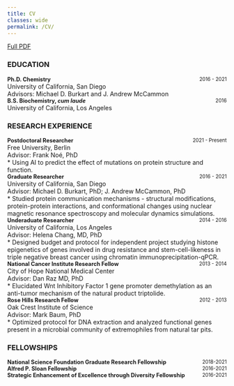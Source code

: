 ```yaml
---
title: CV
classes: wide
permalink: /CV/
---
```


[Full PDF](CV_Terra_Sztain.pdf)

### EDUCATION
<div style="text-align:left;font-size:0.9em;">
   <b> Ph.D. Chemistry </b>
   <span style="float:right;font-size:0.9em;">
       2016 - 2021
   </span>
</div>
University of California, San Diego
<br>
Advisors: Michael D. Burkart and J. Andrew McCammon
	
<div style="text-align:left;font-size:0.9em;">
   <b> B.S. Biochemistry, <i> cum laude </i> </b>
   <span style="float:right;font-size:0.9em;">
       2016 
   </span>
</div>
University of California, Los Angeles 	

### RESEARCH EXPERIENCE
<div style="text-align:left;font-size:0.9em;">
   <b> Postdoctoral Researcher </b>
   <span style="float:right;font-size:0.9em;">
       2021 - Present
   </span>
</div>
Free University, Berlin
<br>
Advisor: Frank No&eacute;, PhD
<br>
* Using AI to predict the effect of mutations on protein structure and function.

<div style="text-align:left;font-size:0.9em;">
   <b> Graduate Researcher </b>
   <span style="float:right;font-size:0.9em;">
       2016 - 2021 
   </span>
</div>
University of California, San Diego
<br>
Advisor: Michael D. Burkart, PhD; J. Andrew McCammon, PhD
<br>
* Studied protein communication mechanisms - structural modifications, protein-protein
interactions, and conformational changes using nuclear magnetic resonance spectroscopy
and molecular dynamics simulations.

<div style="text-align:left;font-size:0.9em;">
   <b> Underaduate Researcher </b>
   <span style="float:right;font-size:0.9em;">
       2014 - 2016 
   </span>
</div>
University of California, Los Angeles
<br>
Advisor: Helena Chang, MD, PhD
<br>
* Designed budget and protocol for independent project studying histone epigenetics of
genes involved in drug resistance and stem-cell-likeness in triple negative breast cancer
using chromatin immunoprecipitation-qPCR.

<div style="text-align:left;font-size:0.9em;">
   <b> National Cancer Institute Research Fellow </b>
   <span style="float:right;font-size:0.9em;">
       2013 - 2014 
   </span>
</div>
City of Hope National Medical Center
<br>
Advisor: Dan Raz MD, PhD
<br>
* Elucidated Wnt Inhibitory Factor 1 gene promoter demethylation as an anti-tumor
mechanism of the natural product triptolide.

<div style="text-align:left;font-size:0.9em;">
   <b> Rose Hills Research Fellow </b>
   <span style="float:right;font-size:0.9em;">
       2012 - 2013 
   </span>
</div>
Oak Crest Institute of Science
<br>
Advisor: Mark Baum, PhD
<br>
* Optimized protocol for DNA extraction and analyzed functional genes present in a
microbial community of extremophiles from natural tar pits.

### FELLOWSHIPS
<div style="text-align:left;font-size:0.9em;">
   <b> National Science Foundation Graduate Research Fellowship </b>
   <span style="float:right;font-size:0.9em;">
       2018-2021
   </span>
</div>
<div style="text-align:left;font-size:0.9em;">
   <b> Alfred P. Sloan Fellowship </b>
   <span style="float:right;font-size:0.9em;">
       2016-2021
   </span>
</div>
<div style="text-align:left;font-size:0.9em;">
   <b> Strategic Enhancement of Excellence through Diversity Fellowship </b>
   <span style="float:right;font-size:0.9em;">
       2016-2021
   </span>
</div>

[jekyll-organization]: https://github.com/jekyll
